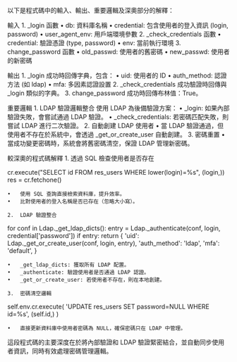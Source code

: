 




以下是程式碼中的輸入、輸出、重要邏輯及深奧部分的解釋：

輸入
	1.	_login 函數
	•	db: 資料庫名稱
	•	credential: 包含使用者的登入資訊 (login, password)
	•	user_agent_env: 用戶端環境參數
	2.	_check_credentials 函數
	•	credential: 驗證憑證 (type, password)
	•	env: 當前執行環境
	3.	change_password 函數
	•	old_passwd: 使用者的舊密碼
	•	new_passwd: 使用者的新密碼

輸出
	1.	_login
成功時回傳字典，包含：
	•	uid: 使用者的 ID
	•	auth_method: 認證方法 (如 ldap)
	•	mfa: 多因素認證設置
	2.	_check_credentials
成功驗證時回傳與 _login 類似的字典。
	3.	change_password
成功時回傳布林值：True。

重要邏輯
	1.	LDAP 驗證邏輯整合
使用 LDAP 為後備驗證方案：
	•	_login: 如果內部驗證失敗，會嘗試通過 LDAP 驗證。
	•	_check_credentials: 若密碼匹配失敗，則嘗試 LDAP 進行二次驗證。
	2.	自動創建 LDAP 使用者
	•	當 LDAP 驗證通過，但使用者不存在於系統中，會透過 _get_or_create_user 自動創建。
	3.	密碼重置
	•	當成功變更密碼時，系統會將舊密碼清空，保證 LDAP 管理新密碼。

較深奧的程式碼解釋
	1.	透過 SQL 檢查使用者是否存在

cr.execute("SELECT id FROM res_users WHERE lower(login)=%s", (login,))
res = cr.fetchone()

	•	使用 SQL 查詢直接檢索資料庫，提升效率。
	•	比對使用者的登入名稱是否已存在（忽略大小寫）。

	2.	LDAP 驗證整合

for conf in Ldap._get_ldap_dicts():
    entry = Ldap._authenticate(conf, login, credential['password'])
    if entry:
        return {
            'uid': Ldap._get_or_create_user(conf, login, entry),
            'auth_method': 'ldap',
            'mfa': 'default',
        }

	•	_get_ldap_dicts: 獲取所有 LDAP 配置。
	•	_authenticate: 驗證使用者是否通過 LDAP 認證。
	•	_get_or_create_user: 若使用者不存在，則在本地創建。

	3.	密碼清空邏輯

self.env.cr.execute(
    'UPDATE res_users SET password=NULL WHERE id=%s',
    (self.id,)
)

	•	直接更新資料庫中使用者密碼為 NULL，確保密碼只在 LDAP 中管理。

這段程式碼的主要深度在於將內部驗證和 LDAP 驗證緊密結合，並自動同步使用者資訊，同時有效處理密碼管理邏輯。



